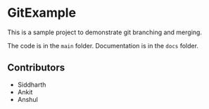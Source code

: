 # GitExample

This is a sample project to demonstrate git branching and merging.

The code is in the `main` folder. Documentation is in the `docs` folder.

## Contributors

- Siddharth
- Ankit
- Anshul
